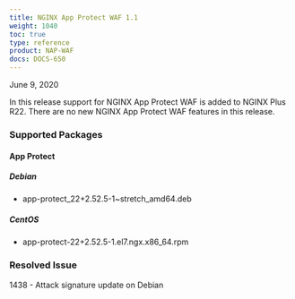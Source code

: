 ```yaml
---
title: NGINX App Protect WAF 1.1
weight: 1040
toc: true
type: reference
product: NAP-WAF
docs: DOCS-650
---
```


June 9, 2020

In this release support for NGINX App Protect WAF is added to NGINX Plus R22. There are no new NGINX App Protect WAF features in this release.

### Supported Packages

#### App Protect

##### Debian

- app-protect_22+2.52.5-1~stretch_amd64.deb

##### CentOS

- app-protect-22+2.52.5-1.el7.ngx.x86_64.rpm


### Resolved Issue

1438 - Attack signature update on Debian

